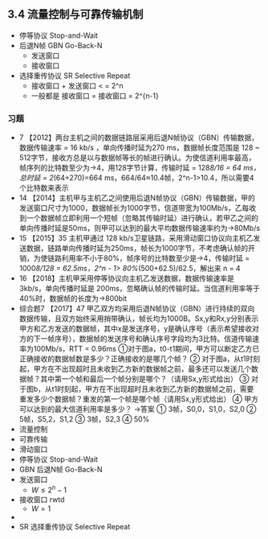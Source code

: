 ## 3.4 流量控制与可靠传输机制
- 停等协议 Stop-and-Wait
- 后退N帧 GBN Go-Back-N
    - 发送窗口
    - 接收窗口
- 选择重传协议 SR  Selective Repeat
    - 接收窗口 + 发送窗口 < = 2^n
    - 一般都是 接收窗口 = 接收窗口 = 2^{n-1}
### 习题
- 7 【2012】两台主机之间的数据链路层采用后退N帧协议（GBN）传输数据，数据传输速率 = 16 kb/s ，单向传播时延为270 ms，数据帧长度范围是 128 ~ 512字节，接收方总是以与数据帧等长的帧进行确认。为使信道利用率最高，帧序列的比特数至少为→4，用128字节计算，传输时延 = 128*8/16 = 64 ms，总时延 = 2*(64+270)=664 ms，664/64≈10.4帧，2^n-1>10.4，所以需要4个比特数来表示
- 14 【2014】主机甲与主机乙之间使用后退N帧协议（GBN）传输数据，甲的发送窗口尺寸为1000，数据帧长为1000字节，信道带宽为100Mb/s，乙每收到一个数据帧立即利用一个短帧（忽略其传输时延）进行确认，若甲乙之间的单向传播时延是50ms，则甲可以达到的最大平均数据传输速率约为→80Mb/s
- 15 【2015】35 主机甲通过 128 kb/s卫星链路，采用滑动窗口协议向主机乙发送数据，链路单向传播时延为250ms，帧长为1000字节，不考虑确认帧的开销，为使链路利用率不小于80%，帧序号的比特数至少是→4，传输时延 = 1000*8/128 = 62.5ms，2^n - 1> 80%*(500+62.5)/62.5，解出来 n = 4
- 16 【2018】主机甲采用停等协议向主机乙发送数据，数据传输速率是 3kb/s，单向传播时延是 200ms，忽略确认帧的传输时延。当信道利用率等于40%时，数据帧的长度为→800bit
- 综合题7 【2017】47 甲乙双方均采用后退N帧协议（GBN）进行持续的双向数据传输，且双方始终采用捎带确认，帧长均为1000B。Sx,y和Rx,y分别表示甲方和乙方发送的数据帧，其中x是发送序号，y是确认序号（表示希望接收对方的下一帧序号），数据帧的发送序号和确认序号字段均为3比特。信道传输速率为100Mb/s，RTT = 0.96ms
①对于图a，t0-t1期间，甲方可以断定乙方已正确接收的数据帧数是多少？正确接收的是哪几个帧？
② 对于图a，从t1时刻起，甲方在不出现超时且未收到乙方新的数据帧之前，最多还可以发送几个数据帧？其中第一个帧和最后一个帧分别是哪个？（请用Sx,y形式给出）
③ 对于图b，从t1时刻起，甲方在不出现超时且未收到乙方新的数据帧之前，需要重发多少个数据帧？重发的第一个帧是哪个帧（请用Sx,y形式给出）
④ 甲方可以达到的最大信道利用率是多少？
→答案
① 3帧，S0,0，S1,0，S2,0
② 5帧，S5,2，S1,2
③ 3帧，S2,3
④ 50%
- 流量控制
- 可靠传输
- 滑动窗口
- 停等协议 Stop-and-Wait
- GBN 后退N帧 Go-Back-N
- 发送窗口
    - $W \le 2^n-1$
- 接收窗口 rwtd
    - $W = 1$
- 
- SR 选择重传协议 Selective Repeat
